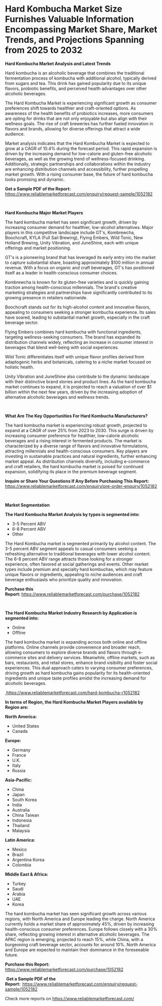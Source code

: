 <p><h1>Hard Kombucha Market Size Furnishes Valuable Information Encompassing Market Share, Market Trends, and Projections Spanning from 2025 to 2032</h1></p><p><strong>Hard Kombucha Market Analysis and Latest Trends</strong></p>
<p><p>Hard kombucha is an alcoholic beverage that combines the traditional fermentation process of kombucha with additional alcohol, typically derived from sugars and tea. This drink has gained popularity due to its unique flavors, probiotic benefits, and perceived health advantages over other alcoholic beverages. </p><p>The Hard Kombucha Market is experiencing significant growth as consumer preferences shift towards healthier and craft-oriented options. As awareness of the health benefits of probiotics increases, more consumers are opting for drinks that are not only enjoyable but also align with their wellness goals. The rise of craft breweries has further fueled innovation in flavors and brands, allowing for diverse offerings that attract a wide audience.</p><p>Market analysis indicates that the Hard Kombucha Market is expected to grow at a CAGR of 10.4% during the forecast period. This rapid expansion is driven by the increasing demand for low-calorie and gluten-free alcoholic beverages, as well as the growing trend of wellness-focused drinking. Additionally, strategic partnerships and collaborations within the industry are enhancing distribution channels and accessibility, further propelling market growth. With a rising consumer base, the future of hard kombucha looks promising and dynamic.</p></p>
<p><strong>Get a Sample PDF of the Report:&nbsp;</strong> <a href="https://www.reliablemarketforecast.com/enquiry/request-sample/1052182?utm_campaign=3327&utm_medium=2&utm_source=Github&utm_content=ia&utm_term=07042025&utm_id=hard-kombucha">https://www.reliablemarketforecast.com/enquiry/request-sample/1052182</a></p>
<p>&nbsp;</p>
<p><strong>Hard Kombucha Major Market Players</strong></p>
<p><p>The hard kombucha market has seen significant growth, driven by increasing consumer demand for healthier, low-alcohol alternatives. Major players in this competitive landscape include GT's, Kombrewcha, Boochcraft, KYLA (Full Sail Brewing), Flying Embers, Wild Tonic, New Holland Brewing, Unity Vibration, and JuneShine, each with unique offerings and market positioning.</p><p>GT's is a pioneering brand that has leveraged its early entry into the market to capture substantial share, boasting approximately $100 million in annual revenue. With a focus on organic and craft beverages, GT's has positioned itself as a leader in health-conscious consumer choices. </p><p>Kombrewcha is known for its gluten-free varieties and is quickly gaining traction among health-conscious millennials. The brand's creative marketing strategies and partnerships have significantly contributed to its growing presence in retailers nationwide.</p><p>Boochcraft stands out for its high-alcohol content and innovative flavors, appealing to consumers seeking a stronger kombucha experience. Its sales have soared, leading to substantial market growth, especially in the craft beverage sector.</p><p>Flying Embers combines hard kombucha with functional ingredients, targeting wellness-seeking consumers. The brand has expanded its distribution channels widely, reflecting an increase in consumer interest in beverages that blend well-being with social experiences.</p><p>Wild Tonic differentiates itself with unique flavor profiles derived from adaptogenic herbs and botanicals, catering to a niche market focused on holistic health. </p><p>Unity Vibration and JuneShine also contribute to the dynamic landscape with their distinctive brand stories and product lines. As the hard kombucha market continues to expand, it is projected to reach a valuation of over $1 billion within the next few years, driven by the increasing adoption of alternative alcoholic beverages and wellness trends.</p></p>
<p>&nbsp;</p>
<p><strong>What Are The Key Opportunities For Hard Kombucha Manufacturers?</strong></p>
<p><p>The hard kombucha market is experiencing robust growth, projected to expand at a CAGR of over 25% from 2023 to 2030. This surge is driven by increasing consumer preference for healthier, low-calorie alcoholic beverages and a rising interest in fermented products. The market is characterized by a diverse range of flavors and innovative formulations, attracting millennials and health-conscious consumers. Key players are investing in sustainable practices and natural ingredients, further enhancing market appeal. As distribution channels diversify, including e-commerce and craft retailers, the hard kombucha market is poised for continued expansion, solidifying its place in the premium beverage segment.</p></p>
<p><strong>Inquire or Share Your Questions If Any Before Purchasing This Report:</strong> <a href="https://www.reliablemarketforecast.com/enquiry/pre-order-enquiry/1052182?utm_campaign=3327&utm_medium=2&utm_source=Github&utm_content=ia&utm_term=07042025&utm_id=hard-kombucha">https://www.reliablemarketforecast.com/enquiry/pre-order-enquiry/1052182</a></p>
<p>&nbsp;</p>
<p><strong>Market Segmentation</strong></p>
<p><strong>The Hard Kombucha Market Analysis by types is segmented into:</strong></p>
<p><ul><li>3-5 Percent ABV</li><li>6-8 Percent ABV</li><li>Other</li></ul></p>
<p><p>The Hard Kombucha market is segmented primarily by alcohol content. The 3-5 percent ABV segment appeals to casual consumers seeking a refreshing alternative to traditional beverages with lower alcohol content. The 6-8 percent ABV range attracts those looking for a stronger experience, often favored at social gatherings and events. Other market types include premium and specialty hard kombuchas, which may feature unique flavors or ingredients, appealing to niche audiences and craft beverage enthusiasts who prioritize quality and innovation.</p></p>
<p><strong>Purchase this Report:&nbsp;</strong><a href="https://www.reliablemarketforecast.com/purchase/1052182?utm_campaign=3327&utm_medium=2&utm_source=Github&utm_content=ia&utm_term=07042025&utm_id=hard-kombucha">https://www.reliablemarketforecast.com/purchase/1052182</a></p>
<p>&nbsp;</p>
<p><strong>The Hard Kombucha Market Industry Research by Application is segmented into:</strong></p>
<p><ul><li>Online</li><li>Offline</li></ul></p>
<p><p>The hard kombucha market is expanding across both online and offline platforms. Online channels provide convenience and broader reach, allowing consumers to explore diverse brands and flavors through e-commerce sites and delivery services. Meanwhile, offline markets, such as bars, restaurants, and retail stores, enhance brand visibility and foster social experiences. This dual approach caters to varying consumer preferences, driving growth as hard kombucha gains popularity for its health-oriented ingredients and unique taste profiles amidst the increasing demand for alcoholic beverages.</p></p>
<p><a href="https://www.reliablemarketforecast.com/hard-kombucha-r1052182?utm_campaign=3327&utm_medium=2&utm_source=Github&utm_content=ia&utm_term=07042025&utm_id=hard-kombucha">&nbsp;https://www.reliablemarketforecast.com/hard-kombucha-r1052182</a></p>
<p><strong>In terms of Region, the Hard Kombucha Market Players available by Region are:</strong></p>
<p>
    <p> <strong> North America: </strong>
        <ul>
            <li>United States</li>
            <li>Canada</li>
        </ul>
        </p> 
    <p> <strong> Europe: </strong>
        <ul>
            <li>Germany</li>
            <li>France</li>
            <li>U.K.</li>
            <li>Italy</li>
            <li>Russia</li>
        </ul>
        </p> 
    <p> <strong> Asia-Pacific: </strong>
        <ul>
            <li>China</li>
            <li>Japan</li>
            <li>South Korea</li>
            <li>India</li>
            <li>Australia</li>
            <li>China Taiwan</li>
            <li>Indonesia</li>
            <li>Thailand</li>
            <li>Malaysia</li>
        </ul>
        </p> 
    <p> <strong> Latin America: </strong>
        <ul>
            <li>Mexico</li>
            <li>Brazil</li>
            <li>Argentina Korea</li>
            <li>Colombia</li>
        </ul>
        </p> 
    <p> <strong> Middle East & Africa: </strong>
        <ul>
            <li>Turkey</li>
            <li>Saudi</li>
            <li>Arabia</li>
            <li>UAE</li>
            <li>Korea</li>
        </ul>
    </p>
    </p>
<p><p>The hard kombucha market has seen significant growth across various regions, with North America and Europe leading the charge. North America currently holds a market share of approximately 45%, driven by increasing health-conscious consumer preferences. Europe follows closely with a 30% share, reflecting growing interest in alternative alcoholic beverages. The APAC region is emerging, projected to reach 15%, while China, with a burgeoning craft beverage sector, accounts for around 10%. North America and Europe are expected to maintain their dominance in the foreseeable future.</p></p>
<p><strong>Purchase this Report: </strong><a href="https://www.reliablemarketforecast.com/purchase/1052182?utm_campaign=3327&utm_medium=2&utm_source=Github&utm_content=ia&utm_term=07042025&utm_id=hard-kombucha">https://www.reliablemarketforecast.com/purchase/1052182</a></p>
<p>&nbsp;<strong>Get a Sample PDF of the Report:&nbsp;&nbsp;</strong><a href="https://www.reliablemarketforecast.com/enquiry/request-sample/1052182?utm_campaign=3327&utm_medium=2&utm_source=Github&utm_content=ia&utm_term=07042025&utm_id=hard-kombucha">https://www.reliablemarketforecast.com/enquiry/request-sample/1052182</a></p>
<p><strong></strong></p>
<p>Check more reports on <a href="https://www.reliablemarketforecast.com/?utm_campaign=3327&utm_medium=2&utm_source=Github&utm_content=ia&utm_term=07042025&utm_id=hard-kombucha">https://www.reliablemarketforecast.com/</a></p>